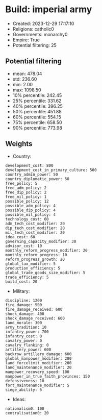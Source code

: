 
# Build: imperial army

- Created: 2023-12-29 17:17:10
- Religions: catholic0
- Governments: monarchy0
- Empire: True
- Potential filtering: 25

## Potential filtering

- mean: 478.04
- std: 236.60
- min: 2.00
- max: 1098.50
- 10% percentile: 242.45
- 25% percentile: 331.62
- 40% percentile: 396.25
- 50% percentile: 451.88
- 60% percentile: 554.15
- 75% percentile: 658.50
- 90% percentile: 773.98

## Weights

- Country: 
```
development_cost: 800
development_cost_in_primary_culture: 500
country_admin_power: 50
country_diplomatic_power: 50
free_policy: 5
free_adm_policy: 2
free_dip_policy: 2
free_mil_policy: 1
possible_policy: 12
possible_adm_policy: 4
possible_dip_policy: 4
possible_mil_policy: 4
technology_cost: 60
adm_tech_cost_modifier: 20
dip_tech_cost_modifier: 20
mil_tech_cost_modifier: 20
idea_cost: 60
governing_capacity_modifier: 30
advisor_cost: 10
monthly_reform_progress_modifier: 20
monthly_reform_progress: 10
reform_progress_growth: 20
global_tax_modifier: 5
production_efficiency: 5
global_trade_goods_size_modifier: 5
trade_efficiency: 5
build_cost: 20

```
- Military: 
```
discipline: 1200
fire_damage: 500
fire_damage_received: 600
shock_damage: 400
shock_damage_received: 600
land_morale: 300
army_tradition: 10
infantry_power: 700
infantry_cost: 0
cavalry_power: 0
cavalry_flanking: 0
artillery_power: 600
backrow_artillery_damage: 600
global_manpower_modifier: 200
land_forcelimit_modifier: 200
land_maintenance_modifier: 20
manpower_recovery_speed: 100
manpower_in_true_faith_provinces: 150
defensiveness: 10
fort_maintenance_modifier: 5
siege_ability: 5

```
- Ideas: 
```
nationalism0: 100
centralisation0: 20

```
